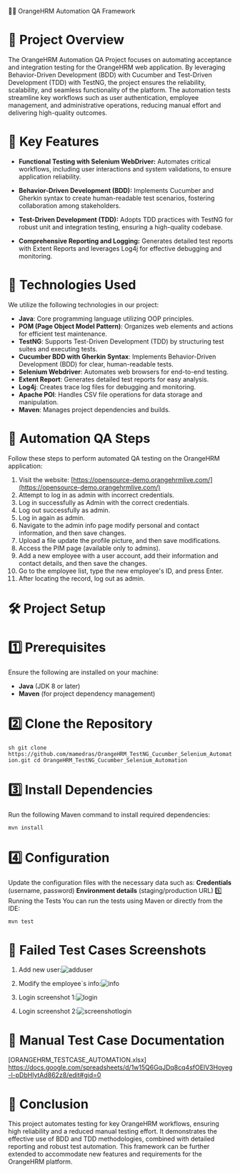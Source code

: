 🧑‍💻 OrangeHRM Automation QA Framework
# 📌 Project Overview
The OrangeHRM Automation QA Project focuses on automating acceptance and integration testing for the OrangeHRM web application. By leveraging Behavior-Driven Development (BDD) with Cucumber and Test-Driven Development (TDD) with TestNG, the project ensures the reliability, scalability, and seamless functionality of the platform. The automation tests streamline key workflows such as user authentication, employee management, and administrative operations, reducing manual effort and delivering high-quality outcomes.
# 🌟 Key Features
- **Functional Testing with Selenium WebDriver:**
Automates critical workflows, including user interactions and system validations, to ensure application reliability.

- **Behavior-Driven Development (BDD):**
Implements Cucumber and Gherkin syntax to create human-readable test scenarios, fostering collaboration among stakeholders.

- **Test-Driven Development (TDD):**
Adopts TDD practices with TestNG for robust unit and integration testing, ensuring a high-quality codebase.

- **Comprehensive Reporting and Logging:**
Generates detailed test reports with Extent Reports and leverages Log4j for effective debugging and monitoring.
# 🔧 Technologies Used
We utilize the following technologies in our project:
- **Java**: Core programming language utilizing OOP principles.
- **POM (Page Object Model Pattern)**: Organizes web elements and actions for efficient test maintenance.
- **TestNG**: Supports Test-Driven Development (TDD) by structuring test suites and executing tests.
- **Cucumber BDD with Gherkin Syntax**: Implements Behavior-Driven Development (BDD) for clear, human-readable tests.
- **Selenium Webdriver**: Automates web browsers for end-to-end testing.
- **Extent Report**: Generates detailed test reports for easy analysis.
- **Log4j**: Creates trace log files for debugging and monitoring.
- **Apache POI**: Handles CSV file operations for data storage and manipulation.
- **Maven**: Manages project dependencies and builds.

# 📝 Automation QA Steps

Follow these steps to perform automated QA testing on the OrangeHRM application:

1. Visit the website: [https://opensource-demo.orangehrmlive.com/](https://opensource-demo.orangehrmlive.com/)
2. Attempt to log in as admin with incorrect credentials.
3. Log in successfully as Admin with the correct credentials.
4. Log out successfully as admin.
5. Log in again as admin.
6. Navigate to the admin info page modify personal and contact information, and then save changes.
7. Upload a file update the profile picture, and then save modifications.
8. Access the PIM page (available only to admins).
9. Add a new employee with a user account, add their information and contact details, and then save the changes.
10. Go to the employee list, type the new employee's ID, and press Enter.
11. After locating the record, log out as admin.
#  🛠️ Project Setup
# 1️⃣ Prerequisites
Ensure the following are installed on your machine:
- **Java** (JDK 8 or later)
- **Maven** (for project dependency management)
# 2️⃣ Clone the Repository
``sh
git clone https://github.com/mamedras/OrangeHRM_TestNG_Cucumber_Selenium_Automation.git
cd OrangeHRM_TestNG_Cucumber_Selenium_Automation
``
# 3️⃣ Install Dependencies
Run the following Maven command to install required dependencies:
```sh
mvn install
```
# 4️⃣ Configuration
Update the configuration files with the necessary data such as:
**Credentials** (username, password)
**Environment details** (staging/production URL)
5️⃣ Running the Tests
You can run the tests using Maven or directly from the IDE:

```sh
mvn test
```

# 📸 Failed Test Cases Screenshots
1. Add new user:![adduser](https://github.com/mamedras/OrangeHRM_TestNG_Cucumber_Selenium_Automation/assets/71017688/bb86fa52-8b3b-4f6a-ba68-6163b8b34678)

2. Modify the employee`s info:![info](https://github.com/mamedras/OrangeHRM_TestNG_Cucumber_Selenium_Automation/assets/71017688/5fc03d87-8eff-4d73-9d3c-b574c90edf97)

3. Login screenshot 1:![login](https://github.com/mamedras/OrangeHRM_TestNG_Cucumber_Selenium_Automation/assets/71017688/441b365b-9979-4a7b-b133-0eb3dff867fa)

4. Login screenshot 2:![screenshotlogin](https://github.com/mamedras/OrangeHRM_TestNG_Cucumber_Selenium_Automation/assets/71017688/7c6c044d-72b8-424a-8cd0-87cc2df81a5e)

# 📝 Manual Test Case Documentation
[ORANGEHRM_TESTCASE_AUTOMATION.xlsx] https://docs.google.com/spreadsheets/d/1w15Q6GqJDq8cq4sfOElV3Hoyeg-l-pDbHlytAd862z8/edit#gid=0
# 🏁 Conclusion
This project automates testing for key OrangeHRM workflows, ensuring high reliability and a reduced manual testing effort. It demonstrates the effective use of BDD and TDD methodologies, combined with detailed reporting and robust test automation. This framework can be further extended to accommodate new features and requirements for the OrangeHRM platform.



